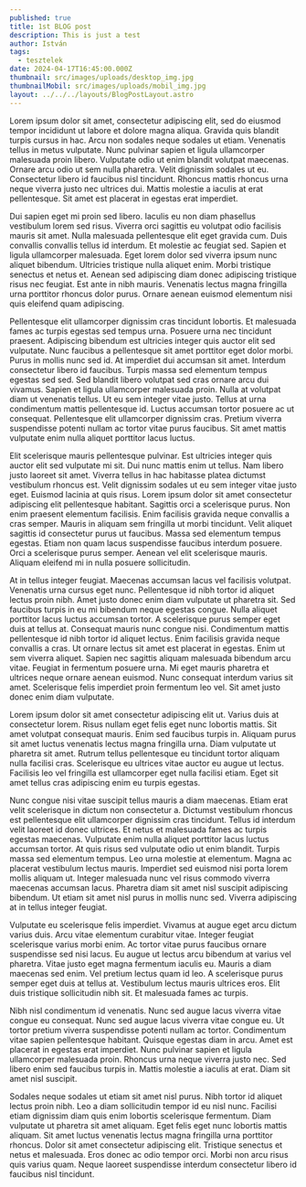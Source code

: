 ```yaml
---
published: true
title: 1st BLOG post
description: This is just a test
author: István
tags:
  - tesztelek
date: 2024-04-17T16:45:00.000Z
thumbnail: src/images/uploads/desktop_img.jpg
thumbnailMobil: src/images/uploads/mobil_img.jpg
layout: ../../../layouts/BlogPostLayout.astro
---
```

Lorem ipsum dolor sit amet, consectetur adipiscing elit, sed do eiusmod tempor incididunt ut labore et dolore magna aliqua. Gravida quis blandit turpis cursus in hac. Arcu non sodales neque sodales ut etiam. Venenatis tellus in metus vulputate. Nunc pulvinar sapien et ligula ullamcorper malesuada proin libero. Vulputate odio ut enim blandit volutpat maecenas. Ornare arcu odio ut sem nulla pharetra. Velit dignissim sodales ut eu. Consectetur libero id faucibus nisl tincidunt. Rhoncus mattis rhoncus urna neque viverra justo nec ultrices dui. Mattis molestie a iaculis at erat pellentesque. Sit amet est placerat in egestas erat imperdiet.



Dui sapien eget mi proin sed libero. Iaculis eu non diam phasellus vestibulum lorem sed risus. Viverra orci sagittis eu volutpat odio facilisis mauris sit amet. Nulla malesuada pellentesque elit eget gravida cum. Duis convallis convallis tellus id interdum. Et molestie ac feugiat sed. Sapien et ligula ullamcorper malesuada. Eget lorem dolor sed viverra ipsum nunc aliquet bibendum. Ultricies tristique nulla aliquet enim. Morbi tristique senectus et netus et. Aenean sed adipiscing diam donec adipiscing tristique risus nec feugiat. Est ante in nibh mauris. Venenatis lectus magna fringilla urna porttitor rhoncus dolor purus. Ornare aenean euismod elementum nisi quis eleifend quam adipiscing.



Pellentesque elit ullamcorper dignissim cras tincidunt lobortis. Et malesuada fames ac turpis egestas sed tempus urna. Posuere urna nec tincidunt praesent. Adipiscing bibendum est ultricies integer quis auctor elit sed vulputate. Nunc faucibus a pellentesque sit amet porttitor eget dolor morbi. Purus in mollis nunc sed id. At imperdiet dui accumsan sit amet. Interdum consectetur libero id faucibus. Turpis massa sed elementum tempus egestas sed sed. Sed blandit libero volutpat sed cras ornare arcu dui vivamus. Sapien et ligula ullamcorper malesuada proin. Nulla at volutpat diam ut venenatis tellus. Ut eu sem integer vitae justo. Tellus at urna condimentum mattis pellentesque id. Luctus accumsan tortor posuere ac ut consequat. Pellentesque elit ullamcorper dignissim cras. Pretium viverra suspendisse potenti nullam ac tortor vitae purus faucibus. Sit amet mattis vulputate enim nulla aliquet porttitor lacus luctus.



Elit scelerisque mauris pellentesque pulvinar. Est ultricies integer quis auctor elit sed vulputate mi sit. Dui nunc mattis enim ut tellus. Nam libero justo laoreet sit amet. Viverra tellus in hac habitasse platea dictumst vestibulum rhoncus est. Velit dignissim sodales ut eu sem integer vitae justo eget. Euismod lacinia at quis risus. Lorem ipsum dolor sit amet consectetur adipiscing elit pellentesque habitant. Sagittis orci a scelerisque purus. Non enim praesent elementum facilisis. Enim facilisis gravida neque convallis a cras semper. Mauris in aliquam sem fringilla ut morbi tincidunt. Velit aliquet sagittis id consectetur purus ut faucibus. Massa sed elementum tempus egestas. Etiam non quam lacus suspendisse faucibus interdum posuere. Orci a scelerisque purus semper. Aenean vel elit scelerisque mauris. Aliquam eleifend mi in nulla posuere sollicitudin.



At in tellus integer feugiat. Maecenas accumsan lacus vel facilisis volutpat. Venenatis urna cursus eget nunc. Pellentesque id nibh tortor id aliquet lectus proin nibh. Amet justo donec enim diam vulputate ut pharetra sit. Sed faucibus turpis in eu mi bibendum neque egestas congue. Nulla aliquet porttitor lacus luctus accumsan tortor. A scelerisque purus semper eget duis at tellus at. Consequat mauris nunc congue nisi. Condimentum mattis pellentesque id nibh tortor id aliquet lectus. Enim facilisis gravida neque convallis a cras. Ut ornare lectus sit amet est placerat in egestas. Enim ut sem viverra aliquet. Sapien nec sagittis aliquam malesuada bibendum arcu vitae. Feugiat in fermentum posuere urna. Mi eget mauris pharetra et ultrices neque ornare aenean euismod. Nunc consequat interdum varius sit amet. Scelerisque felis imperdiet proin fermentum leo vel. Sit amet justo donec enim diam vulputate.



Lorem ipsum dolor sit amet consectetur adipiscing elit ut. Varius duis at consectetur lorem. Risus nullam eget felis eget nunc lobortis mattis. Sit amet volutpat consequat mauris. Enim sed faucibus turpis in. Aliquam purus sit amet luctus venenatis lectus magna fringilla urna. Diam vulputate ut pharetra sit amet. Rutrum tellus pellentesque eu tincidunt tortor aliquam nulla facilisi cras. Scelerisque eu ultrices vitae auctor eu augue ut lectus. Facilisis leo vel fringilla est ullamcorper eget nulla facilisi etiam. Eget sit amet tellus cras adipiscing enim eu turpis egestas.



Nunc congue nisi vitae suscipit tellus mauris a diam maecenas. Etiam erat velit scelerisque in dictum non consectetur a. Dictumst vestibulum rhoncus est pellentesque elit ullamcorper dignissim cras tincidunt. Tellus id interdum velit laoreet id donec ultrices. Et netus et malesuada fames ac turpis egestas maecenas. Vulputate enim nulla aliquet porttitor lacus luctus accumsan tortor. At quis risus sed vulputate odio ut enim blandit. Turpis massa sed elementum tempus. Leo urna molestie at elementum. Magna ac placerat vestibulum lectus mauris. Imperdiet sed euismod nisi porta lorem mollis aliquam ut. Integer malesuada nunc vel risus commodo viverra maecenas accumsan lacus. Pharetra diam sit amet nisl suscipit adipiscing bibendum. Ut etiam sit amet nisl purus in mollis nunc sed. Viverra adipiscing at in tellus integer feugiat.



Vulputate eu scelerisque felis imperdiet. Vivamus at augue eget arcu dictum varius duis. Arcu vitae elementum curabitur vitae. Integer feugiat scelerisque varius morbi enim. Ac tortor vitae purus faucibus ornare suspendisse sed nisi lacus. Eu augue ut lectus arcu bibendum at varius vel pharetra. Vitae justo eget magna fermentum iaculis eu. Mauris a diam maecenas sed enim. Vel pretium lectus quam id leo. A scelerisque purus semper eget duis at tellus at. Vestibulum lectus mauris ultrices eros. Elit duis tristique sollicitudin nibh sit. Et malesuada fames ac turpis.



Nibh nisl condimentum id venenatis. Nunc sed augue lacus viverra vitae congue eu consequat. Nunc sed augue lacus viverra vitae congue eu. Ut tortor pretium viverra suspendisse potenti nullam ac tortor. Condimentum vitae sapien pellentesque habitant. Quisque egestas diam in arcu. Amet est placerat in egestas erat imperdiet. Nunc pulvinar sapien et ligula ullamcorper malesuada proin. Rhoncus urna neque viverra justo nec. Sed libero enim sed faucibus turpis in. Mattis molestie a iaculis at erat. Diam sit amet nisl suscipit.



Sodales neque sodales ut etiam sit amet nisl purus. Nibh tortor id aliquet lectus proin nibh. Leo a diam sollicitudin tempor id eu nisl nunc. Facilisi etiam dignissim diam quis enim lobortis scelerisque fermentum. Diam vulputate ut pharetra sit amet aliquam. Eget felis eget nunc lobortis mattis aliquam. Sit amet luctus venenatis lectus magna fringilla urna porttitor rhoncus. Dolor sit amet consectetur adipiscing elit. Tristique senectus et netus et malesuada. Eros donec ac odio tempor orci. Morbi non arcu risus quis varius quam. Neque laoreet suspendisse interdum consectetur libero id faucibus nisl tincidunt.
